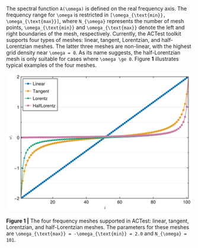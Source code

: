 The spectral function ``A(\omega)`` is defined on the real frequency axis. The frequency range for ``\omega`` is restricted in ``[\omega_{\text{min}}, \omega_{\text{max}}]``, where ``N_{\omega}`` represents the number of mesh points, ``\omega_{\text{min}}`` and ``\omega_{\text{max}}`` denote the left and right boundaries of the mesh, respectively. Currently, the ACTest toolkit supports four types of meshes: linear, tangent, Lorentzian, and half-Lorentzian meshes. The latter three meshes are non-linear, with the highest grid density near ``\omega = 0``. As its name suggests, the half-Lorentzian mesh is only suitable for cases where ``\omega \ge 0``. Figure **1** illustrates typical examples of the four meshes.

![T_mesh.png](../assets/T_mesh.png)

**Figure 1 |** The four frequency meshes supported in ACTest: linear, tangent, Lorentzian, and half-Lorentzian meshes. The parameters for these meshes are ``\omega_{\text{max}} = -\omega_{\text{min}} = 2.0`` and ``N_{\omega} = 101``.
